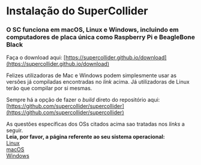 # Instalação do SuperCollider

### O SC funciona em macOS, Linux e Windows, incluindo em computadores de placa única como Raspberry Pi e BeagleBone Black

Faça o download aqui: [https://supercollider.github.io/download](https://supercollider.github.io/download)

Felizes utilizadoras de Mac e Windows podem simplesmente usar as versões já compiladas encontradas no *link* acima. Já utilizadoras de Linux terão que compilar por si mesmas.

Sempre há a opção de fazer o *build* direto do repositório aqui: [https://github.com/supercollider/supercollider](https://github.com/supercollider/supercollider)

As questões específicas dos OSs citados acima sao tratadas nos *links* a seguir. <br/>
**Leia, por favor, a página referente ao seu sistema operacional:** <br/>
[Linux](https://github.com/supercollider/supercollider/blob/develop/README_LINUX.md) <br/>
[macOS](https://github.com/supercollider/supercollider/blob/develop/README_MACOS.md) <br/>
[Windows](https://github.com/supercollider/supercollider/blob/develop/README_WINDOWS.md)
